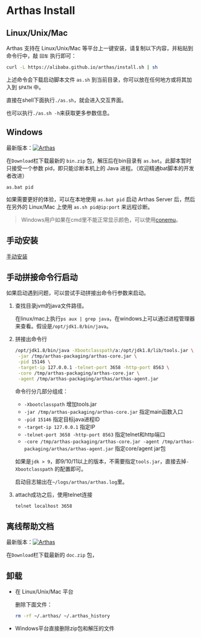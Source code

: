Arthas Install
=============


## Linux/Unix/Mac

Arthas 支持在 Linux/Unix/Mac 等平台上一键安装，请复制以下内容，并粘贴到命令行中，敲 `回车` 执行即可：

```bash
curl -L https://alibaba.github.io/arthas/install.sh | sh
```

上述命令会下载启动脚本文件 `as.sh` 到当前目录，你可以放在任何地方或将其加入到 `$PATH` 中。

直接在shell下面执行`./as.sh`，就会进入交互界面。

也可以执行`./as.sh -h`来获取更多参数信息。


## Windows

最新版本：[![Arthas](https://img.shields.io/maven-central/v/com.taobao.arthas/arthas-packaging.svg?style=flat-square "Arthas")](http://search.maven.org/classic/#search%7Cga%7C1%7Cg%3A%22com.taobao.arthas%22%20AND%20a%3A%22arthas-packaging%22)


在`Download`栏下载最新的 `bin.zip` 包，解压后在bin目录有 `as.bat`。此脚本暂时只接受一个参数 pid，即只能诊断本机上的 Java 进程。（欢迎精通bat脚本的开发者改进）

```
as.bat pid
```

如果需要更好的体验，可以在本地使用 `as.bat pid` 启动 Arthas Server 后，然后在另外的 Linux/Mac 上使用 `as.sh pid@ip:port` 来远程诊断。


> Windows用户如果在cmd里不能正常显示颜色，可以使用[conemu](https://sourceforge.net/projects/conemu)。

## 手动安装

[手动安装](manual-install.md)

## 手动拼接命令行启动

如果启动遇到问题，可以尝试手动拼接出命令行参数来启动。

1. 查找目录jvm的java文件路径。

    在linux/mac上执行`ps aux | grep java`，在windows上可以通过进程管理器来查看。假设是`/opt/jdk1.8/bin/java`。

2. 拼接出命令行

    ```bash
    /opt/jdk1.8/bin/java -Xbootclasspath/a:/opt/jdk1.8/lib/tools.jar \
     -jar /tmp/arthas-packaging/arthas-core.jar \
     -pid 15146 \
     -target-ip 127.0.0.1 -telnet-port 3658 -http-port 8563 \
     -core /tmp/arthas-packaging/arthas-core.jar \
     -agent /tmp/arthas-packaging/arthas/arthas-agent.jar
    ```
    命令行分几部分组成：

    * `-Xbootclasspath` 增加tools.jar
    * `-jar /tmp/arthas-packaging/arthas-core.jar` 指定main函数入口
    * `-pid 15146` 指定目标java进程ID
    * `-target-ip 127.0.0.1` 指定IP
    * `-telnet-port 3658 -http-port 8563` 指定telnet和http端口
    * `-core /tmp/arthas-packaging/arthas-core.jar -agent /tmp/arthas-packaging/arthas/arthas-agent.jar` 指定core/agent jar包

    如果是`jdk > 9`，即9/10/11以上的版本，不需要指定`tools.jar`，直接去掉`-Xbootclasspath` 的配置即可。

    启动目志输出在`~/logs/arthas/arthas.log`里。
3. attach成功之后，使用telnet连接

    ```bash
    telnet localhost 3658
    ```


## 离线帮助文档

最新版本：[![Arthas](https://img.shields.io/maven-central/v/com.taobao.arthas/arthas-packaging.svg?style=flat-square "Arthas")](http://search.maven.org/classic/#search%7Cga%7C1%7Cg%3A%22com.taobao.arthas%22%20AND%20a%3A%22arthas-packaging%22)

在`Download`栏下载最新的 `doc.zip` 包，


## 卸载

* 在 Linux/Unix/Mac 平台

    删除下面文件：
    ```bash
    rm -rf ~/.arthas/ ~/.arthas_history
    ```

* Windows平台直接删除zip包和解压的文件
